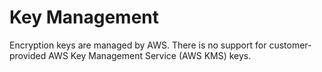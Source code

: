 # Key Management<a name="key-management"></a>

Encryption keys are managed by AWS\. There is no support for customer\-provided AWS Key Management Service \(AWS KMS\) keys\.